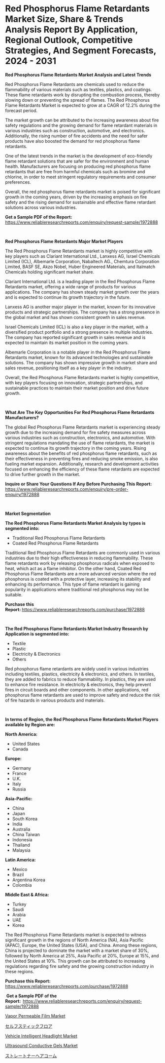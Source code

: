 <p><h1>Red Phosphorus Flame Retardants Market Size, Share & Trends Analysis Report By Application, Regional Outlook, Competitive Strategies, And Segment Forecasts, 2024 - 2031</h1></p><p><strong>Red Phosphorus Flame Retardants Market Analysis and Latest Trends</strong></p>
<p><p>Red Phosphorus Flame Retardants are chemicals used to reduce the flammability of various materials such as textiles, plastics, and coatings. These flame retardants work by disrupting the combustion process, thereby slowing down or preventing the spread of flames. The Red Phosphorus Flame Retardants Market is expected to grow at a CAGR of 12.2% during the forecast period. </p><p>The market growth can be attributed to the increasing awareness about fire safety regulations and the growing demand for flame retardant materials in various industries such as construction, automotive, and electronics. Additionally, the rising number of fire accidents and the need for safer products have also boosted the demand for red phosphorus flame retardants.</p><p>One of the latest trends in the market is the development of eco-friendly flame retardant solutions that are safer for the environment and human health. Manufacturers are focusing on producing red phosphorus flame retardants that are free from harmful chemicals such as bromine and chlorine, in order to meet stringent regulatory requirements and consumer preferences.</p><p>Overall, the red phosphorus flame retardants market is poised for significant growth in the coming years, driven by the increasing emphasis on fire safety and the rising demand for sustainable and effective flame retardant solutions across various industries.</p></p>
<p><strong>Get a Sample PDF of the Report:&nbsp;</strong> <a href="https://www.reliableresearchreports.com/enquiry/request-sample/1972888">https://www.reliableresearchreports.com/enquiry/request-sample/1972888</a></p>
<p>&nbsp;</p>
<p><strong>Red Phosphorus Flame Retardants Major Market Players</strong></p>
<p><p>The Red Phosphorus Flame Retardants market is highly competitive with key players such as Clariant International Ltd., Lanxess AG, Israel Chemicals Limited (ICL), Albemarle Corporation, Nabaltech AG., Chemtura Corporation Limited, BASF SE, Akzo Nobel, Huber Engineered Materials, and Italmatch Chemicals holding significant market share.</p><p>Clariant International Ltd. is a leading player in the Red Phosphorus Flame Retardants market, offering a wide range of products for various applications. The company has shown steady market growth over the years and is expected to continue its growth trajectory in the future.</p><p>Lanxess AG is another major player in the market, known for its innovative products and strategic partnerships. The company has a strong presence in the global market and has shown consistent growth in sales revenue.</p><p>Israel Chemicals Limited (ICL) is also a key player in the market, with a diversified product portfolio and a strong presence in multiple industries. The company has reported significant growth in sales revenue and is expected to maintain its market position in the coming years.</p><p>Albemarle Corporation is a notable player in the Red Phosphorus Flame Retardants market, known for its advanced technologies and sustainable solutions. The company has shown impressive growth in market share and sales revenue, positioning itself as a key player in the industry.</p><p>Overall, the Red Phosphorus Flame Retardants market is highly competitive, with key players focusing on innovation, strategic partnerships, and sustainable practices to maintain their market position and drive future growth.</p></p>
<p>&nbsp;</p>
<p><strong>What Are The Key Opportunities For Red Phosphorus Flame Retardants Manufacturers?</strong></p>
<p><p>The global Red Phosphorus Flame Retardants market is experiencing steady growth due to the increasing demand for fire safety measures across various industries such as construction, electronics, and automotive. With stringent regulations mandating the use of flame retardants, the market is expected to continue its growth trajectory in the coming years. Rising awareness about the benefits of red phosphorus flame retardants, such as their effectiveness in preventing fires and reducing smoke emission, is also fueling market expansion. Additionally, research and development activities focused on enhancing the efficiency of these flame retardants are expected to drive further growth in the market.</p></p>
<p><strong>Inquire or Share Your Questions If Any Before Purchasing This Report:</strong> <a href="https://www.reliableresearchreports.com/enquiry/pre-order-enquiry/1972888">https://www.reliableresearchreports.com/enquiry/pre-order-enquiry/1972888</a></p>
<p>&nbsp;</p>
<p><strong>Market Segmentation</strong></p>
<p><strong>The Red Phosphorus Flame Retardants Market Analysis by types is segmented into:</strong></p>
<p><ul><li>Traditional Red Phosphorus Flame Retardants</li><li>Coated Red Phosphorus Flame Retardants</li></ul></p>
<p><p>Traditional Red Phosphorus Flame Retardants are commonly used in various industries due to their high effectiveness in reducing flammability. These flame retardants work by releasing phosphorus radicals when exposed to heat, which act as a flame inhibitor. On the other hand, Coated Red Phosphorus Flame Retardants are a more advanced version where the red phosphorus is coated with a protective layer, increasing its stability and enhancing its performance. This type of flame retardant is gaining popularity in applications where traditional red phosphorus may not be suitable.</p></p>
<p><strong>Purchase this Report:&nbsp;</strong><a href="https://www.reliableresearchreports.com/purchase/1972888">https://www.reliableresearchreports.com/purchase/1972888</a></p>
<p>&nbsp;</p>
<p><strong>The Red Phosphorus Flame Retardants Market Industry Research by Application is segmented into:</strong></p>
<p><ul><li>Textile</li><li>Plastic</li><li>Electricity & Electronics</li><li>Others</li></ul></p>
<p><p>Red phosphorus flame retardants are widely used in various industries including textiles, plastics, electricity & electronics, and others. In textiles, they are added to fabrics to reduce flammability. In plastics, they are used to enhance fire resistance. In electricity & electronics, they help prevent fires in circuit boards and other components. In other applications, red phosphorus flame retardants are used to improve safety and reduce the risk of fire hazards in various products and materials.</p></p>
<p>&nbsp;</p>
<p><strong>In terms of Region, the Red Phosphorus Flame Retardants Market Players available by Region are:</strong></p>
<p>
    <p> <strong> North America: </strong>
        <ul>
            <li>United States</li>
            <li>Canada</li>
        </ul>
        </p> 
    <p> <strong> Europe: </strong>
        <ul>
            <li>Germany</li>
            <li>France</li>
            <li>U.K.</li>
            <li>Italy</li>
            <li>Russia</li>
        </ul>
        </p> 
    <p> <strong> Asia-Pacific: </strong>
        <ul>
            <li>China</li>
            <li>Japan</li>
            <li>South Korea</li>
            <li>India</li>
            <li>Australia</li>
            <li>China Taiwan</li>
            <li>Indonesia</li>
            <li>Thailand</li>
            <li>Malaysia</li>
        </ul>
        </p> 
    <p> <strong> Latin America: </strong>
        <ul>
            <li>Mexico</li>
            <li>Brazil</li>
            <li>Argentina Korea</li>
            <li>Colombia</li>
        </ul>
        </p> 
    <p> <strong> Middle East & Africa: </strong>
        <ul>
            <li>Turkey</li>
            <li>Saudi</li>
            <li>Arabia</li>
            <li>UAE</li>
            <li>Korea</li>
        </ul>
    </p>
    </p>
<p><p>The Red Phosphorus Flame Retardants market is expected to witness significant growth in the regions of North America (NA), Asia Pacific (APAC), Europe, the United States (USA), and China. Among these regions, China is projected to dominate the market with a market share of 30%, followed by North America at 25%, Asia Pacific at 20%, Europe at 15%, and the United States at 10%. This growth can be attributed to increasing regulations regarding fire safety and the growing construction industry in these regions.</p></p>
<p><strong>Purchase this Report: </strong><a href="https://www.reliableresearchreports.com/purchase/1972888">https://www.reliableresearchreports.com/purchase/1972888</a></p>
<p>&nbsp;<strong>Get a Sample PDF of the Report:&nbsp;&nbsp;</strong><a href="https://www.reliableresearchreports.com/enquiry/request-sample/1972888">https://www.reliableresearchreports.com/enquiry/request-sample/1972888</a></p>
<p><strong></strong></p>
<p><p><a href="https://github.com/zjyglelu/Market-Research-Report-List-1/blob/main/vapor-permeable-film-market.md">Vapor Permeable Film Market</a></p><p><a href="https://github.com/avwofrml53535/Market-Research-Report-List-1/blob/main/70087522306.md">セルフスティックフロア</a></p><p><a href="https://issuu.com/reportprime-2/docs/vehicle-intelligent-headlight-market-size-2030.ppt">Vehicle Intelligent Headlight Market</a></p><p><a href="https://github.com/mbisetmhermsr/Market-Research-Report-List-1/blob/main/ultrasound-conductive-gels-market.md">Ultrasound Conductive Gels Market</a></p><p><a href="https://github.com/vtbvgl20191192/Market-Research-Report-List-1/blob/main/16045402307.md">ストレートナーヘアコーム</a></p></p>
